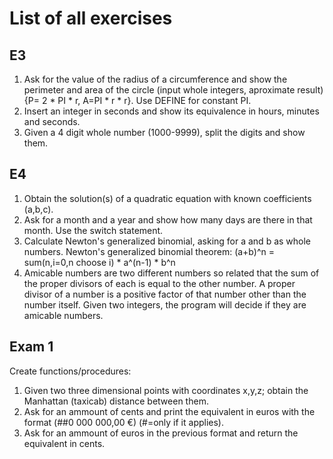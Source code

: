 List of all exercises
==============

E3
--------------
1. Ask for the value of the radius of a circumference and show the perimeter and area of the circle (input whole integers, aproximate result) {P= 2 * PI * r, A=PI * r * r}. Use DEFINE for constant PI.
2. Insert an integer in seconds and show its equivalence in hours, minutes and seconds.
3. Given a 4 digit whole number (1000-9999), split the digits and show them.

E4
--------------
1. Obtain the solution(s) of a quadratic equation with known coefficients (a,b,c).
2. Ask for a month and a year and show how many days are there in that month. Use the switch statement.
3. Calculate Newton's generalized binomial, asking for a and b as whole numbers. Newton's generalized binomial theorem: (a+b)^n = sum(n,i=0,n choose i) * a^(n-1) * b^n
4. Amicable numbers are two different numbers so related that the sum of the proper divisors of each is equal to the other number. A proper divisor of a number is a positive factor of that number other than the number itself. Given two integers, the program will decide if they are amicable numbers.

Exam 1
--------------
Create functions/procedures:

1. Given two three dimensional points with coordinates x,y,z; obtain the Manhattan (taxicab) distance between them.
2. Ask for an ammount of cents and print the equivalent in euros with the format (##0 000 000,00 €) (#=only if it applies).
3. Ask for an ammount of euros in the previous format and return the equivalent in cents.
